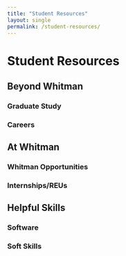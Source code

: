 ```yaml
---
title: "Student Resources"
layout: single
permalink: /student-resources/
---
```


# Student Resources

## Beyond Whitman

### Graduate Study

### Careers

## At Whitman

### Whitman Opportunities

### Internships/REUs

## Helpful Skills

### Software

### Soft Skills
